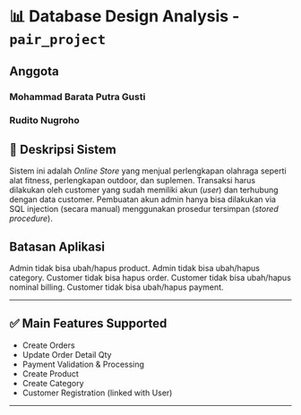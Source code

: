 # 📊 Database Design Analysis - `pair_project`

## Anggota
### Mohammad Barata Putra Gusti
### Rudito Nugroho

## 🧾 Deskripsi Sistem
Sistem ini adalah *Online Store* yang menjual perlengkapan olahraga seperti alat fitness, perlengkapan outdoor, dan suplemen. Transaksi harus dilakukan oleh customer yang sudah memiliki akun (*user*) dan terhubung dengan data customer. Pembuatan akun admin hanya bisa dilakukan via SQL injection (secara manual) menggunakan prosedur tersimpan (*stored procedure*).


## Batasan Aplikasi
Admin tidak bisa ubah/hapus product.
Admin tidak bisa ubah/hapus category.
Customer tidak bisa hapus order.
Customer tidak bisa ubah/hapus nominal billing.
Customer tidak bisa ubah/hapus payment.

---

## ✅ Main Features Supported

- Create Orders
- Update Order Detail Qty
- Payment Validation & Processing
- Create Product
- Create Category
- Customer Registration (linked with User)

---

